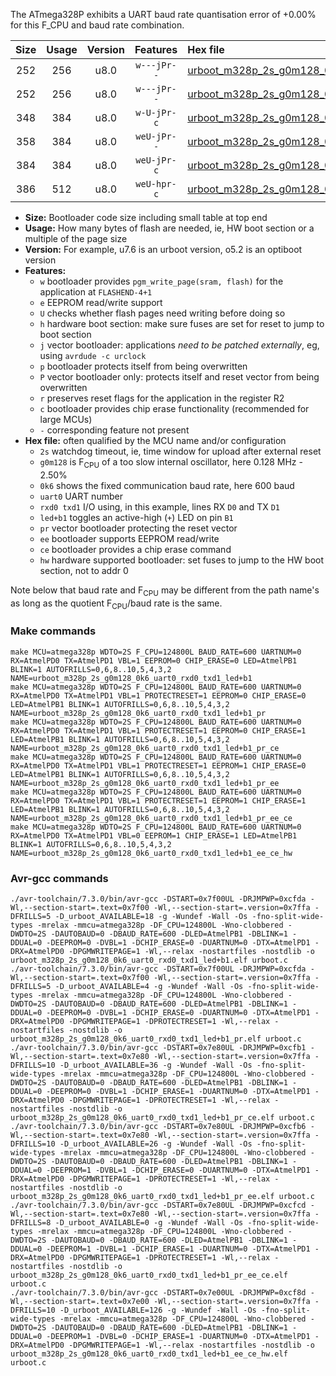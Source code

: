 The ATmega328P exhibits a UART baud rate quantisation error of +0.00% for this F_CPU and baud rate combination.

|Size|Usage|Version|Features|Hex file|
|:-:|:-:|:-:|:-:|:--|
|252|256|u8.0|`w---jPr--`|[urboot_m328p_2s_g0m128_0k6_uart0_rxd0_txd1_led+b1.hex](https://raw.githubusercontent.com/stefanrueger/urboot.hex/main/boards/moteino/atmega328p/watchdog_2_s/internal_oscillator_g-2.50%25/%2B0m128000_hz/%2B%2B%2B0k6_baud/uart0_rxd0_txd1/led%2Bb1/urboot_m328p_2s_g0m128_0k6_uart0_rxd0_txd1_led%2Bb1.hex)|
|252|256|u8.0|`w---jPr--`|[urboot_m328p_2s_g0m128_0k6_uart0_rxd0_txd1_led+b1_pr.hex](https://raw.githubusercontent.com/stefanrueger/urboot.hex/main/boards/moteino/atmega328p/watchdog_2_s/internal_oscillator_g-2.50%25/%2B0m128000_hz/%2B%2B%2B0k6_baud/uart0_rxd0_txd1/led%2Bb1/urboot_m328p_2s_g0m128_0k6_uart0_rxd0_txd1_led%2Bb1_pr.hex)|
|348|384|u8.0|`w-U-jPr-c`|[urboot_m328p_2s_g0m128_0k6_uart0_rxd0_txd1_led+b1_pr_ce.hex](https://raw.githubusercontent.com/stefanrueger/urboot.hex/main/boards/moteino/atmega328p/watchdog_2_s/internal_oscillator_g-2.50%25/%2B0m128000_hz/%2B%2B%2B0k6_baud/uart0_rxd0_txd1/led%2Bb1/urboot_m328p_2s_g0m128_0k6_uart0_rxd0_txd1_led%2Bb1_pr_ce.hex)|
|358|384|u8.0|`weU-jPr--`|[urboot_m328p_2s_g0m128_0k6_uart0_rxd0_txd1_led+b1_pr_ee.hex](https://raw.githubusercontent.com/stefanrueger/urboot.hex/main/boards/moteino/atmega328p/watchdog_2_s/internal_oscillator_g-2.50%25/%2B0m128000_hz/%2B%2B%2B0k6_baud/uart0_rxd0_txd1/led%2Bb1/urboot_m328p_2s_g0m128_0k6_uart0_rxd0_txd1_led%2Bb1_pr_ee.hex)|
|384|384|u8.0|`weU-jPr-c`|[urboot_m328p_2s_g0m128_0k6_uart0_rxd0_txd1_led+b1_pr_ee_ce.hex](https://raw.githubusercontent.com/stefanrueger/urboot.hex/main/boards/moteino/atmega328p/watchdog_2_s/internal_oscillator_g-2.50%25/%2B0m128000_hz/%2B%2B%2B0k6_baud/uart0_rxd0_txd1/led%2Bb1/urboot_m328p_2s_g0m128_0k6_uart0_rxd0_txd1_led%2Bb1_pr_ee_ce.hex)|
|386|512|u8.0|`weU-hpr-c`|[urboot_m328p_2s_g0m128_0k6_uart0_rxd0_txd1_led+b1_ee_ce_hw.hex](https://raw.githubusercontent.com/stefanrueger/urboot.hex/main/boards/moteino/atmega328p/watchdog_2_s/internal_oscillator_g-2.50%25/%2B0m128000_hz/%2B%2B%2B0k6_baud/uart0_rxd0_txd1/led%2Bb1/urboot_m328p_2s_g0m128_0k6_uart0_rxd0_txd1_led%2Bb1_ee_ce_hw.hex)|

- **Size:** Bootloader code size including small table at top end
- **Usage:** How many bytes of flash are needed, ie, HW boot section or a multiple of the page size
- **Version:** For example, u7.6 is an urboot version, o5.2 is an optiboot version
- **Features:**
  + `w` bootloader provides `pgm_write_page(sram, flash)` for the application at `FLASHEND-4+1`
  + `e` EEPROM read/write support
  + `U` checks whether flash pages need writing before doing so
  + `h` hardware boot section: make sure fuses are set for reset to jump to boot section
  + `j` vector bootloader: applications *need to be patched externally*, eg, using `avrdude -c urclock`
  + `p` bootloader protects itself from being overwritten
  + `P` vector bootloader only: protects itself and reset vector from being overwritten
  + `r` preserves reset flags for the application in the register R2
  + `c` bootloader provides chip erase functionality (recommended for large MCUs)
  + `-` corresponding feature not present
- **Hex file:** often qualified by the MCU name and/or configuration
  + `2s` watchdog timeout, ie, time window for upload after external reset
  + `g0m128` is F<sub>CPU</sub> of a too slow internal oscillator, here 0.128 MHz - 2.50%
  + `0k6` shows the fixed communication baud rate, here 600 baud
  + `uart0` UART number
  + `rxd0 txd1` I/O using, in this example, lines RX `D0` and TX `D1`
  + `led+b1` toggles an active-high (`+`) LED on pin `B1`
  + `pr` vector bootloader protecting the reset vector
  + `ee` bootloader supports EEPROM read/write
  + `ce` bootloader provides a chip erase command
  + `hw` hardware supported bootloader: set fuses to jump to the HW boot section, not to addr 0


Note below that baud rate and F<sub>CPU</sub> may be different from the path name's as long as the quotient F<sub>CPU</sub>/baud rate is the same.

### Make commands
```
make MCU=atmega328p WDTO=2S F_CPU=124800L BAUD_RATE=600 UARTNUM=0 RX=AtmelPD0 TX=AtmelPD1 VBL=1 EEPROM=0 CHIP_ERASE=0 LED=AtmelPB1 BLINK=1 AUTOFRILLS=0,6,8..10,5,4,3,2 NAME=urboot_m328p_2s_g0m128_0k6_uart0_rxd0_txd1_led+b1
make MCU=atmega328p WDTO=2S F_CPU=124800L BAUD_RATE=600 UARTNUM=0 RX=AtmelPD0 TX=AtmelPD1 VBL=1 PROTECTRESET=1 EEPROM=0 CHIP_ERASE=0 LED=AtmelPB1 BLINK=1 AUTOFRILLS=0,6,8..10,5,4,3,2 NAME=urboot_m328p_2s_g0m128_0k6_uart0_rxd0_txd1_led+b1_pr
make MCU=atmega328p WDTO=2S F_CPU=124800L BAUD_RATE=600 UARTNUM=0 RX=AtmelPD0 TX=AtmelPD1 VBL=1 PROTECTRESET=1 EEPROM=0 CHIP_ERASE=1 LED=AtmelPB1 BLINK=1 AUTOFRILLS=0,6,8..10,5,4,3,2 NAME=urboot_m328p_2s_g0m128_0k6_uart0_rxd0_txd1_led+b1_pr_ce
make MCU=atmega328p WDTO=2S F_CPU=124800L BAUD_RATE=600 UARTNUM=0 RX=AtmelPD0 TX=AtmelPD1 VBL=1 PROTECTRESET=1 EEPROM=1 CHIP_ERASE=0 LED=AtmelPB1 BLINK=1 AUTOFRILLS=0,6,8..10,5,4,3,2 NAME=urboot_m328p_2s_g0m128_0k6_uart0_rxd0_txd1_led+b1_pr_ee
make MCU=atmega328p WDTO=2S F_CPU=124800L BAUD_RATE=600 UARTNUM=0 RX=AtmelPD0 TX=AtmelPD1 VBL=1 PROTECTRESET=1 EEPROM=1 CHIP_ERASE=1 LED=AtmelPB1 BLINK=1 AUTOFRILLS=0,6,8..10,5,4,3,2 NAME=urboot_m328p_2s_g0m128_0k6_uart0_rxd0_txd1_led+b1_pr_ee_ce
make MCU=atmega328p WDTO=2S F_CPU=124800L BAUD_RATE=600 UARTNUM=0 RX=AtmelPD0 TX=AtmelPD1 VBL=0 EEPROM=1 CHIP_ERASE=1 LED=AtmelPB1 BLINK=1 AUTOFRILLS=0,6,8..10,5,4,3,2 NAME=urboot_m328p_2s_g0m128_0k6_uart0_rxd0_txd1_led+b1_ee_ce_hw
```

### Avr-gcc commands
```
./avr-toolchain/7.3.0/bin/avr-gcc -DSTART=0x7f00UL -DRJMPWP=0xcfda -Wl,--section-start=.text=0x7f00 -Wl,--section-start=.version=0x7ffa -DFRILLS=5 -D_urboot_AVAILABLE=18 -g -Wundef -Wall -Os -fno-split-wide-types -mrelax -mmcu=atmega328p -DF_CPU=124800L -Wno-clobbered -DWDTO=2S -DAUTOBAUD=0 -DBAUD_RATE=600 -DLED=AtmelPB1 -DBLINK=1 -DDUAL=0 -DEEPROM=0 -DVBL=1 -DCHIP_ERASE=0 -DUARTNUM=0 -DTX=AtmelPD1 -DRX=AtmelPD0 -DPGMWRITEPAGE=1 -Wl,--relax -nostartfiles -nostdlib -o urboot_m328p_2s_g0m128_0k6_uart0_rxd0_txd1_led+b1.elf urboot.c
./avr-toolchain/7.3.0/bin/avr-gcc -DSTART=0x7f00UL -DRJMPWP=0xcfda -Wl,--section-start=.text=0x7f00 -Wl,--section-start=.version=0x7ffa -DFRILLS=5 -D_urboot_AVAILABLE=4 -g -Wundef -Wall -Os -fno-split-wide-types -mrelax -mmcu=atmega328p -DF_CPU=124800L -Wno-clobbered -DWDTO=2S -DAUTOBAUD=0 -DBAUD_RATE=600 -DLED=AtmelPB1 -DBLINK=1 -DDUAL=0 -DEEPROM=0 -DVBL=1 -DCHIP_ERASE=0 -DUARTNUM=0 -DTX=AtmelPD1 -DRX=AtmelPD0 -DPGMWRITEPAGE=1 -DPROTECTRESET=1 -Wl,--relax -nostartfiles -nostdlib -o urboot_m328p_2s_g0m128_0k6_uart0_rxd0_txd1_led+b1_pr.elf urboot.c
./avr-toolchain/7.3.0/bin/avr-gcc -DSTART=0x7e80UL -DRJMPWP=0xcfb1 -Wl,--section-start=.text=0x7e80 -Wl,--section-start=.version=0x7ffa -DFRILLS=10 -D_urboot_AVAILABLE=36 -g -Wundef -Wall -Os -fno-split-wide-types -mrelax -mmcu=atmega328p -DF_CPU=124800L -Wno-clobbered -DWDTO=2S -DAUTOBAUD=0 -DBAUD_RATE=600 -DLED=AtmelPB1 -DBLINK=1 -DDUAL=0 -DEEPROM=0 -DVBL=1 -DCHIP_ERASE=1 -DUARTNUM=0 -DTX=AtmelPD1 -DRX=AtmelPD0 -DPGMWRITEPAGE=1 -DPROTECTRESET=1 -Wl,--relax -nostartfiles -nostdlib -o urboot_m328p_2s_g0m128_0k6_uart0_rxd0_txd1_led+b1_pr_ce.elf urboot.c
./avr-toolchain/7.3.0/bin/avr-gcc -DSTART=0x7e80UL -DRJMPWP=0xcfb6 -Wl,--section-start=.text=0x7e80 -Wl,--section-start=.version=0x7ffa -DFRILLS=10 -D_urboot_AVAILABLE=26 -g -Wundef -Wall -Os -fno-split-wide-types -mrelax -mmcu=atmega328p -DF_CPU=124800L -Wno-clobbered -DWDTO=2S -DAUTOBAUD=0 -DBAUD_RATE=600 -DLED=AtmelPB1 -DBLINK=1 -DDUAL=0 -DEEPROM=1 -DVBL=1 -DCHIP_ERASE=0 -DUARTNUM=0 -DTX=AtmelPD1 -DRX=AtmelPD0 -DPGMWRITEPAGE=1 -DPROTECTRESET=1 -Wl,--relax -nostartfiles -nostdlib -o urboot_m328p_2s_g0m128_0k6_uart0_rxd0_txd1_led+b1_pr_ee.elf urboot.c
./avr-toolchain/7.3.0/bin/avr-gcc -DSTART=0x7e80UL -DRJMPWP=0xcfcd -Wl,--section-start=.text=0x7e80 -Wl,--section-start=.version=0x7ffa -DFRILLS=8 -D_urboot_AVAILABLE=0 -g -Wundef -Wall -Os -fno-split-wide-types -mrelax -mmcu=atmega328p -DF_CPU=124800L -Wno-clobbered -DWDTO=2S -DAUTOBAUD=0 -DBAUD_RATE=600 -DLED=AtmelPB1 -DBLINK=1 -DDUAL=0 -DEEPROM=1 -DVBL=1 -DCHIP_ERASE=1 -DUARTNUM=0 -DTX=AtmelPD1 -DRX=AtmelPD0 -DPGMWRITEPAGE=1 -DPROTECTRESET=1 -Wl,--relax -nostartfiles -nostdlib -o urboot_m328p_2s_g0m128_0k6_uart0_rxd0_txd1_led+b1_pr_ee_ce.elf urboot.c
./avr-toolchain/7.3.0/bin/avr-gcc -DSTART=0x7e00UL -DRJMPWP=0xcf8d -Wl,--section-start=.text=0x7e00 -Wl,--section-start=.version=0x7ffa -DFRILLS=10 -D_urboot_AVAILABLE=126 -g -Wundef -Wall -Os -fno-split-wide-types -mrelax -mmcu=atmega328p -DF_CPU=124800L -Wno-clobbered -DWDTO=2S -DAUTOBAUD=0 -DBAUD_RATE=600 -DLED=AtmelPB1 -DBLINK=1 -DDUAL=0 -DEEPROM=1 -DVBL=0 -DCHIP_ERASE=1 -DUARTNUM=0 -DTX=AtmelPD1 -DRX=AtmelPD0 -DPGMWRITEPAGE=1 -Wl,--relax -nostartfiles -nostdlib -o urboot_m328p_2s_g0m128_0k6_uart0_rxd0_txd1_led+b1_ee_ce_hw.elf urboot.c
```

